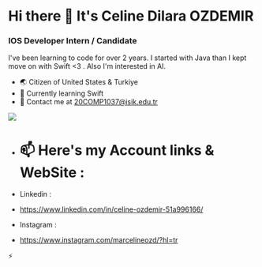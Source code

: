 # Hi there 👋 It's Celine Dilara OZDEMIR

 ### IOS Developer Intern / Candidate
I've been learning to code for over 2 years. I started with Java than I kept move on with Swift <3 . Also I'm interested in AI.
 
* 🌏 Citizen of United States & Turkiye
* 🧠 Currently learning Swift 
* 💬 Contact me at 20COMP1037@isik.edu.tr

<a href="https://www.linkedin.com/in/celine-ozdemir-51a996166/" target="_blank" rel="noreferrer"><img
src="https://img.shields.io/linkedin/follow/celinedeepwork?logo=linkedin&style=for-the-badge&color=0891b2&labelColor=1c1917"
/></a>

- # 📫 Here's my Account links & WebSite : 
-  Linkedin : 
-   https://www.linkedin.com/in/celine-ozdemir-51a996166/
 
-  Instagram :
-    https://www.instagram.com/marcelineozd/?hl=tr
   
   ⚡ 
